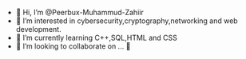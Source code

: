 - 👋 Hi, I’m @Peerbux-Muhammud-Zahiir
- 👀 I’m interested in cybersecurity,cryptography,networking and web development.
- 🌱 I’m currently learning C++,SQL,HTML and CSS
- 💞️ I’m looking to collaborate on ...
 :muscle:
  
